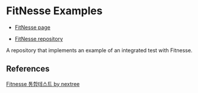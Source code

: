 # FitNesse Examples

- [FitNesse page](https://fitnesse.org)

- [FitNesse repository](https://github.com/unclebob/fitnesse)

A repository that implements an example of an integrated test with Fitnesse.

## References
[Fitnesse 통합테스트 by nextree](https://www.nextree.co.kr/p2613/)
